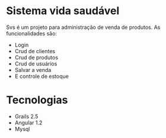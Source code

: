 # Sistema vida saudável 

Svs é um projeto para administração de venda de produtos.
As funcionalidades são:
- Login
- Crud de clientes
- Crud de produtos
- Crud de usuários
- Salvar a venda
- E controle de estoque


# Tecnologias

- Grails 2.5
- Angular 1.2
- Mysql
